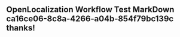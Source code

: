 <properties
ms.topic="hero-topic"
ms.test1="hero-topic"
ms.test2="test"/>

## OpenLocalization Workflow Test MarkDown ca16ce06-8c8a-4266-a04b-854f79bc139c thanks!
